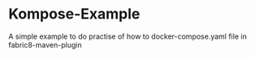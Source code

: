 # Kompose-Example
A simple example to do practise of how to docker-compose.yaml file in fabric8-maven-plugin
